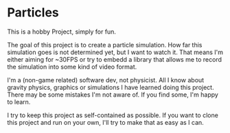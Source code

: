 # Particles

This is a hobby Project, simply for fun.

The goal of this project is to create a particle simulation. How far this simulation goes is not determined yet, but I want to watch it. That means I'm either aiming for ~30FPS or try to embedd a library that allows me to record the simulation into some kind of video format.

I'm a (non-game related) software dev, not physicist. All I know about gravity physics, graphics or simulations I have learned doing this project. There may be some mistakes I'm not aware of. If you find some, I'm happy to learn.

I try to keep this project as self-contained as possible. If you want to clone this project and run on your own, I'll try to make that as easy as I can.